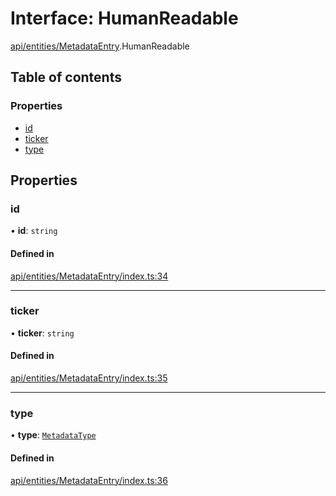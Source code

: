 # Interface: HumanReadable

[api/entities/MetadataEntry](../wiki/api.entities.MetadataEntry).HumanReadable

## Table of contents

### Properties

- [id](../wiki/api.entities.MetadataEntry.HumanReadable#id)
- [ticker](../wiki/api.entities.MetadataEntry.HumanReadable#ticker)
- [type](../wiki/api.entities.MetadataEntry.HumanReadable#type)

## Properties

### id

• **id**: `string`

#### Defined in

[api/entities/MetadataEntry/index.ts:34](https://github.com/PolymeshAssociation/polymesh-sdk/blob/fe2e6dd1/src/api/entities/MetadataEntry/index.ts#L34)

___

### ticker

• **ticker**: `string`

#### Defined in

[api/entities/MetadataEntry/index.ts:35](https://github.com/PolymeshAssociation/polymesh-sdk/blob/fe2e6dd1/src/api/entities/MetadataEntry/index.ts#L35)

___

### type

• **type**: [`MetadataType`](../wiki/api.entities.MetadataEntry.types.MetadataType)

#### Defined in

[api/entities/MetadataEntry/index.ts:36](https://github.com/PolymeshAssociation/polymesh-sdk/blob/fe2e6dd1/src/api/entities/MetadataEntry/index.ts#L36)
